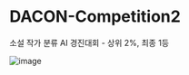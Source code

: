 # DACON-Competition2
소설 작가 분류 AI 경진대회 - 상위 2%, 최종 1등 

![image](https://user-images.githubusercontent.com/75110162/103340444-6b0ea000-4ac7-11eb-9818-0ebbc5bcf35e.png)
